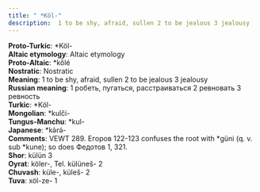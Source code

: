 ```yaml
---
title: " *Köl-"
description:  1 to be shy, afraid, sullen 2 to be jealous 3 jealousy
---
```


<strong>Proto-Turkic</strong>:  *Köl-<br>
<strong>Altaic etymology</strong>:  Altaic etymology<br>
<strong> Proto-Altaic</strong>:  *kŏ̀lé<br>
<strong>Nostratic</strong>:  Nostratic<br>
<strong>Meaning</strong>:  1 to be shy, afraid, sullen 2 to be jealous 3 jealousy<br>
<strong>Russian meaning</strong>:  1 робеть, пугаться, расстраиваться 2 ревновать 3 ревность<br>
<strong>Turkic</strong>:  *Köl-<br>
<strong>Mongolian</strong>:  *kulči-<br>
<strong>Tungus-Manchu</strong>:  *kul-<br>
<strong>Japanese</strong>:  *kǝ̀rǝ́-<br>
<strong>Comments</strong>:  VEWT 289. Егоров 122-123 confuses the root with *güni (q. v. sub *kune); so does Федотов 1, 321.<br>
<strong>Shor</strong>:  külün 3<br>
<strong>Oyrat</strong>:  köler-, Tel. külüneš- 2<br>
<strong>Chuvash</strong>:  küle-, küleš- 2<br>
<strong>Tuva</strong>:  xöl-ze- 1<br>


